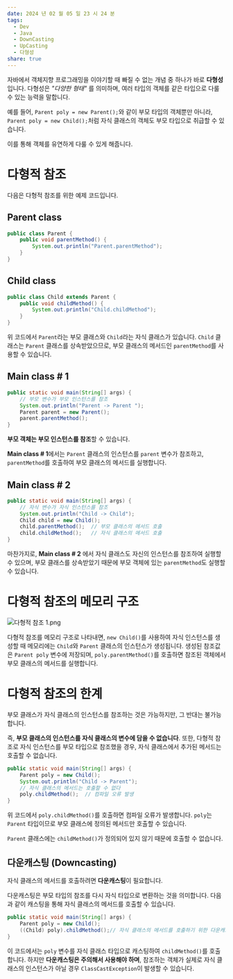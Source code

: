 ```yaml
---
date: 2024 년 02 월 05 일 23 시 24 분
tags:
  - Dev
  - Java
  - DownCasting
  - UpCasting
  - 다형성
share: true
---
```


자바에서 객체지향 프로그래밍을 이야기할 때 빠질 수 없는 개념 중 하나가 바로 **다형성**입니다. 
다형성은 *"다양한 형태"* 를 의미하며, 여러 타입의 객체를 같은 타입으로 다룰 수 있는 능력을 말합니다. 

예를 들어, `Parent poly = new Parent();`와 같이 부모 타입의 객체뿐만 아니라, `Parent poly = new Child();`처럼 자식 클래스의 객체도 부모 타입으로 취급할 수 있습니다. 

이를 통해 객체를 유연하게 다룰 수 있게 해줍니다.

# 다형적 참조

다음은 다형적 참조를 위한 예제 코드입니다.

## Parent class 

```java
public class Parent {  
    public void parentMethod() {  
        System.out.println("Parent.parentMethod");  
    }  
}
```

## Child class
```java
public class Child extends Parent {  
    public void childMethod() {  
        System.out.println("Child.childMethod");  
    }  
}
```


위 코드에서 `Parent`라는 부모 클래스와 `Child`라는 자식 클래스가 있습니다. `Child` 클래스는 `Parent` 클래스를 상속받았으므로, 부모 클래스의 메서드인 `parentMethod`를 사용할 수 있습니다.

## Main class # 1

```java
public static void main(String[] args) {  
    // 부모 변수가 부모 인스턴스를 참조  
    System.out.println("Parent -> Parent ");  
    Parent parent = new Parent();  
    parent.parentMethod();  
}

```

**부모 객체는 부모 인스턴스를 참조**할 수 있습니다.

**Main class # 1**에서는 `Parent` 클래스의 인스턴스를 `parent` 변수가 참조하고, `parentMethod`를 호출하여 부모 클래스의 메서드를 실행합니다.

## Main class # 2

```java
public static void main(String[] args) {  
    // 자식 변수가 자식 인스턴스를 참조  
    System.out.println("Child -> Child");  
    Child child = new Child();  
    child.parentMethod();  // 부모 클래스의 메서드 호출  
    child.childMethod();   // 자식 클래스의 메서드 호출
}

```

마찬가지로, **Main class # 2** 에서 자식 클래스도 자신의 인스턴스를 참조하여 실행할 수 있으며, 부모 클래스를 상속받았기 때문에 부모 객체에 있는 `parentMethod`도 실행할 수 있습니다.




# 다형적 참조의 메모리 구조

![다형적 참조 1.png](https://file-api.ksq9511.synology.me:5353/obsidian-image/20241005223047.png)



다형적 참조를 메모리 구조로 나타내면, `new Child()`를 사용하여 자식 인스턴스를 생성할 때 메모리에는 `Child`와 `Parent` 클래스의 인스턴스가 생성됩니다. 생성된 참조값은 `Parent poly` 변수에 저장되며, `poly.parentMethod()`를 호출하면 참조된 객체에서 부모 클래스의 메서드를 실행합니다.


# 다형적 참조의 한계

부모 클래스가 자식 클래스의 인스턴스를 참조하는 것은 가능하지만, 그 반대는 불가능합니다. 

즉, **부모 클래스의 인스턴스를 자식 클래스의 변수에 담을 수 없습니다**. 또한, 다형적 참조로 자식 인스턴스를 부모 타입으로 참조했을 경우, 자식 클래스에서 추가된 메서드는 호출할 수 없습니다.

```java
public static void main(String[] args) {  
    Parent poly = new Child();  
    System.out.println("Child -> Parent");  
    // 자식 클래스의 메서드는 호출할 수 없다  
    poly.childMethod();  // 컴파일 오류 발생
}

```

위 코드에서 `poly.childMethod()`를 호출하면 컴파일 오류가 발생합니다. `poly`는 `Parent` 타입이므로 부모 클래스에 정의된 메서드만 호출할 수 있습니다. 

`Parent` 클래스에는 `childMethod()`가 정의되어 있지 않기 때문에 호출할 수 없습니다.

## 다운캐스팅 (Downcasting)

자식 클래스의 메서드를 호출하려면 **다운캐스팅**이 필요합니다. 

다운캐스팅은 부모 타입의 참조를 다시 자식 타입으로 변환하는 것을 의미합니다. 다음과 같이 캐스팅을 통해 자식 클래스의 메서드를 호출할 수 있습니다.

```java
public static void main(String[] args) {  
    Parent poly = new Child();  
    ((Child) poly).childMethod();// 자식 클래스의 메서드를 호출하기 위한 다운캐스팅
}

```

이 코드에서는 `poly` 변수를 자식 클래스 타입으로 캐스팅하여 `childMethod()`를 호출합니다. 하지만 **다운캐스팅은 주의해서 사용해야 하며**, 참조하는 객체가 실제로 자식 클래스의 인스턴스가 아닐 경우 `ClassCastException`이 발생할 수 있습니다.